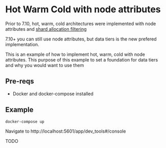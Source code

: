 # Hot Warm Cold with node attributes

Prior to 7.10, hot, warm, cold architectures were implemented with node attributes and [shard allocation filtering](https://www.elastic.co/guide/en/elasticsearch/reference/current/shard-allocation-filtering.html)

7.10+ you can still use node attributes, but data tiers is the new prefered implementation. 

This is an example of how to implement hot, warm, cold with node attributes. This purpose of this example to set a foundation
for data tiers and why you would want to use them


## Pre-reqs

* Docker and docker-compose installed 

## Example

```
docker-compose up
```

Navigate to http://localhost:5601/app/dev_tools#/console

TODO